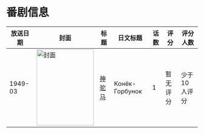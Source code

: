 # 番剧信息

|放送日期|封面|标题|日文标题|话数|评分|评分人数|
|---|---|---|---|---|---|---|
|1949-03|<img src="//lain.bgm.tv/pic/cover/c/42/b7/137403_9MM2G.jpg" alt="封面" style="width:150px;height:200px;object-fit:cover;">|[神驼马](https://bangumi.tv/subject/137403)|Конёк-Горбунок|1|暂无评分|少于10人评分|

